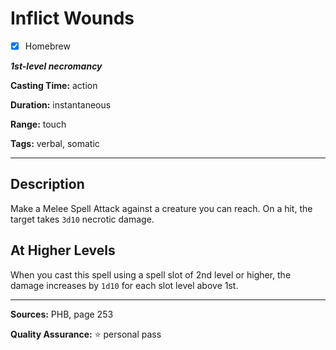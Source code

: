 # Inflict Wounds

- [x] Homebrew

***1st-level necromancy***

**Casting Time:** action

**Duration:** instantaneous

**Range:** touch

**Tags:** verbal, somatic

---

## Description
Make a Melee Spell Attack against a creature you can reach.
On a hit, the target takes `3d10` necrotic damage.

## At Higher Levels
When you cast this spell using a spell slot of 2nd level or higher, the damage increases by `1d10` for each slot level above 1st.

---

**Sources:** PHB, page 253

**Quality Assurance:** :star: personal pass
